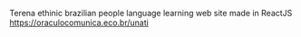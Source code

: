 Terena ethinic brazilian people language learning web site made in ReactJS
https://oraculocomunica.eco.br/unati
